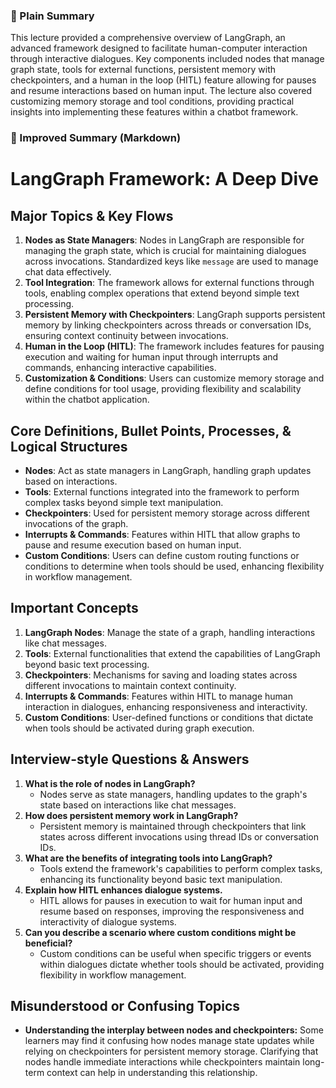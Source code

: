  ### 🧾 Plain Summary

This lecture provided a comprehensive overview of LangGraph, an advanced framework designed to facilitate human-computer interaction through interactive dialogues. Key components included nodes that manage graph state, tools for external functions, persistent memory with checkpointers, and a human in the loop (HITL) feature allowing for pauses and resume interactions based on human input. The lecture also covered customizing memory storage and tool conditions, providing practical insights into implementing these features within a chatbot framework.

### 📝 Improved Summary (Markdown)

# LangGraph Framework: A Deep Dive

## Major Topics & Key Flows

1. **Nodes as State Managers**: Nodes in LangGraph are responsible for managing the graph state, which is crucial for maintaining dialogues across invocations. Standardized keys like `message` are used to manage chat data effectively.
2. **Tool Integration**: The framework allows for external functions through tools, enabling complex operations that extend beyond simple text processing.
3. **Persistent Memory with Checkpointers**: LangGraph supports persistent memory by linking checkpointers across threads or conversation IDs, ensuring context continuity between invocations.
4. **Human in the Loop (HITL)**: The framework includes features for pausing execution and waiting for human input through interrupts and commands, enhancing interactive capabilities.
5. **Customization & Conditions**: Users can customize memory storage and define conditions for tool usage, providing flexibility and scalability within the chatbot application.

## Core Definitions, Bullet Points, Processes, & Logical Structures

- **Nodes**: Act as state managers in LangGraph, handling graph updates based on interactions.
- **Tools**: External functions integrated into the framework to perform complex tasks beyond simple text manipulation.
- **Checkpointers**: Used for persistent memory storage across different invocations of the graph.
- **Interrupts & Commands**: Features within HITL that allow graphs to pause and resume execution based on human input.
- **Custom Conditions**: Users can define custom routing functions or conditions to determine when tools should be used, enhancing flexibility in workflow management.

## Important Concepts

1. **LangGraph Nodes**: Manage the state of a graph, handling interactions like chat messages.
2. **Tools**: External functionalities that extend the capabilities of LangGraph beyond basic text processing.
3. **Checkpointers**: Mechanisms for saving and loading states across different invocations to maintain context continuity.
4. **Interrupts & Commands**: Features within HITL to manage human interaction in dialogues, enhancing responsiveness and interactivity.
5. **Custom Conditions**: User-defined functions or conditions that dictate when tools should be activated during graph execution.

## Interview-style Questions & Answers

1. **What is the role of nodes in LangGraph?**
   - Nodes serve as state managers, handling updates to the graph's state based on interactions like chat messages.
2. **How does persistent memory work in LangGraph?**
   - Persistent memory is maintained through checkpointers that link states across different invocations using thread IDs or conversation IDs.
3. **What are the benefits of integrating tools into LangGraph?**
   - Tools extend the framework's capabilities to perform complex tasks, enhancing its functionality beyond basic text manipulation.
4. **Explain how HITL enhances dialogue systems.**
   - HITL allows for pauses in execution to wait for human input and resume based on responses, improving the responsiveness and interactivity of dialogue systems.
5. **Can you describe a scenario where custom conditions might be beneficial?**
   - Custom conditions can be useful when specific triggers or events within dialogues dictate whether tools should be activated, providing flexibility in workflow management.

## Misunderstood or Confusing Topics

- **Understanding the interplay between nodes and checkpointers:** Some learners may find it confusing how nodes manage state updates while relying on checkpointers for persistent memory storage. Clarifying that nodes handle immediate interactions while checkpointers maintain long-term context can help in understanding this relationship.
